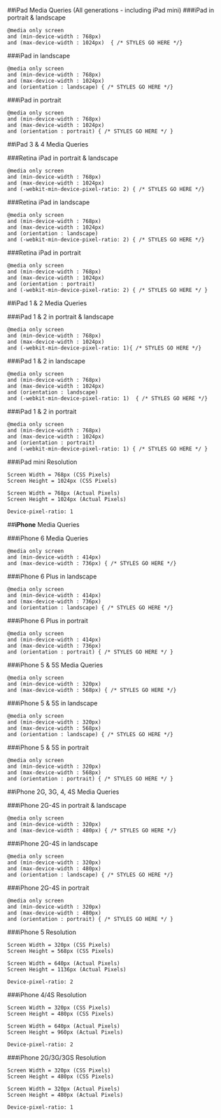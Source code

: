 ##iPad Media Queries (All generations - including iPad mini)
###iPad in portrait & landscape
```
@media only screen
and (min-device-width : 768px)
and (max-device-width : 1024px)  { /* STYLES GO HERE */}

```

###iPad in landscape
```
@media only screen
and (min-device-width : 768px)
and (max-device-width : 1024px)
and (orientation : landscape) { /* STYLES GO HERE */}
```

###iPad in portrait
```
@media only screen
and (min-device-width : 768px)
and (max-device-width : 1024px)
and (orientation : portrait) { /* STYLES GO HERE */ }
```

##iPad 3 & 4 Media Queries

###Retina iPad in portrait & landscape
```
@media only screen
and (min-device-width : 768px)
and (max-device-width : 1024px)
and (-webkit-min-device-pixel-ratio: 2) { /* STYLES GO HERE */}
```

###Retina iPad in landscape
```
@media only screen
and (min-device-width : 768px)
and (max-device-width : 1024px)
and (orientation : landscape)
and (-webkit-min-device-pixel-ratio: 2) { /* STYLES GO HERE */}
```

###Retina iPad in portrait
```
@media only screen
and (min-device-width : 768px)
and (max-device-width : 1024px)
and (orientation : portrait)
and (-webkit-min-device-pixel-ratio: 2) { /* STYLES GO HERE */ }
```

##iPad 1 & 2 Media Queries

###iPad 1 & 2 in portrait & landscape
```
@media only screen
and (min-device-width : 768px)
and (max-device-width : 1024px)
and (-webkit-min-device-pixel-ratio: 1){ /* STYLES GO HERE */}
```

###iPad 1 & 2 in landscape
```
@media only screen
and (min-device-width : 768px)
and (max-device-width : 1024px)
and (orientation : landscape)
and (-webkit-min-device-pixel-ratio: 1)  { /* STYLES GO HERE */}
```

###iPad 1 & 2 in portrait
```
@media only screen
and (min-device-width : 768px)
and (max-device-width : 1024px)
and (orientation : portrait)
and (-webkit-min-device-pixel-ratio: 1) { /* STYLES GO HERE */ }
```

###iPad mini Resolution
```
Screen Width = 768px (CSS Pixels)
Screen Height = 1024px (CSS Pixels)

Screen Width = 768px (Actual Pixels)
Screen Height = 1024px (Actual Pixels)

Device-pixel-ratio: 1
```


##**iPhone** Media Queries

###iPhone 6 Media Queries
```
@media only screen
and (min-device-width : 414px)
and (max-device-width : 736px) { /* STYLES GO HERE */}
```

###iPhone 6 Plus in landscape
```
@media only screen
and (min-device-width : 414px)
and (max-device-width : 736px)
and (orientation : landscape) { /* STYLES GO HERE */}
```

###iPhone 6 Plus in portrait
```
@media only screen
and (min-device-width : 414px)
and (max-device-width : 736px)
and (orientation : portrait) { /* STYLES GO HERE */ }
```


###iPhone 5 & 5S Media Queries
```
@media only screen
and (min-device-width : 320px)
and (max-device-width : 568px) { /* STYLES GO HERE */}
```

###iPhone 5 & 5S in landscape
```
@media only screen
and (min-device-width : 320px)
and (max-device-width : 568px)
and (orientation : landscape) { /* STYLES GO HERE */}
```

###iPhone 5 & 5S in portrait
```
@media only screen
and (min-device-width : 320px)
and (max-device-width : 568px)
and (orientation : portrait) { /* STYLES GO HERE */ }
```

##iPhone 2G, 3G, 4, 4S Media Queries

###iPhone 2G-4S in portrait & landscape
```
@media only screen
and (min-device-width : 320px)
and (max-device-width : 480px) { /* STYLES GO HERE */}
```

###iPhone 2G-4S in landscape
```
@media only screen
and (min-device-width : 320px)
and (max-device-width : 480px)
and (orientation : landscape) { /* STYLES GO HERE */}
```

###iPhone 2G-4S in portrait
```
@media only screen
and (min-device-width : 320px)
and (max-device-width : 480px)
and (orientation : portrait) { /* STYLES GO HERE */ }
```


###iPhone 5 Resolution
```
Screen Width = 320px (CSS Pixels)
Screen Height = 568px (CSS Pixels)

Screen Width = 640px (Actual Pixels)
Screen Height = 1136px (Actual Pixels)

Device-pixel-ratio: 2

```

###iPhone 4/4S Resolution
```
Screen Width = 320px (CSS Pixels)
Screen Height = 480px (CSS Pixels)

Screen Width = 640px (Actual Pixels)
Screen Height = 960px (Actual Pixels)

Device-pixel-ratio: 2
```

###iPhone 2G/3G/3GS Resolution
```
Screen Width = 320px (CSS Pixels)
Screen Height = 480px (CSS Pixels)

Screen Width = 320px (Actual Pixels)
Screen Height = 480px (Actual Pixels)

Device-pixel-ratio: 1
```
